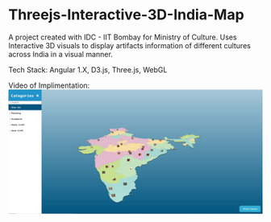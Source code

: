 # Threejs-Interactive-3D-India-Map
A project created with IDC - IIT Bombay for Ministry of Culture. Uses Interactive 3D visuals to display artifacts information of different cultures across India in a visual manner.

Tech Stack:
Angular 1.X,
D3.js,
Three.js,
WebGL

Video of Implimentation:
[![Three JS Interactive 3D Map](screenshot.jpg)](https://youtu.be/W_561MhDhqc "Three JS Interactive 3D Map")